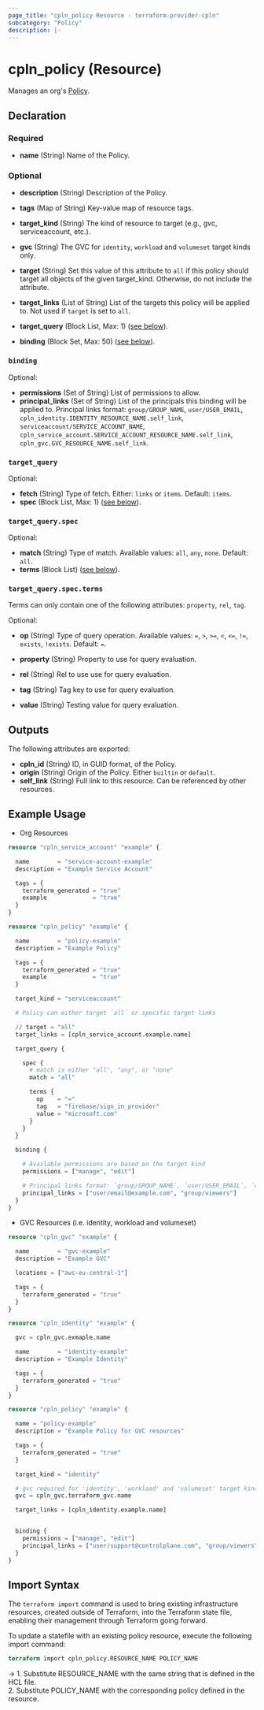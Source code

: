 ```yaml
---
page_title: "cpln_policy Resource - terraform-provider-cpln"
subcategory: "Policy"
description: |-
---
```


# cpln_policy (Resource)

Manages an org's [Policy](https://docs.controlplane.com/reference/policy).

## Declaration

### Required

- **name** (String) Name of the Policy.

### Optional

- **description** (String) Description of the Policy.
- **tags** (Map of String) Key-value map of resource tags.
- **target_kind** (String) The kind of resource to target (e.g., gvc, serviceaccount, etc.).
- **gvc** (String) The GVC for `identity`, `workload` and `volumeset` target kinds only.

- **target** (String) Set this value of this attribute to `all` if this policy should target all objects of the given target_kind. Otherwise, do not include the attribute.
- **target_links** (List of String) List of the targets this policy will be applied to. Not used if `target` is set to `all`.
- **target_query** (Block List, Max: 1) ([see below](#nestedblock--target_query)).

- **binding** (Block Set, Max: 50) ([see below](#nestedblock--binding)).

<a id="nestedblock--binding"></a>

### `binding`

Optional:

- **permissions** (Set of String) List of permissions to allow.
- **principal_links** (Set of String) List of the principals this binding will be applied to. Principal links format: `group/GROUP_NAME`, `user/USER_EMAIL`, `cpln_identity.IDENTITY_RESOURCE_NAME.self_link`, `serviceaccount/SERVICE_ACCOUNT_NAME`, `cpln_service_account.SERVICE_ACCOUNT_RESOURCE_NAME.self_link`, `cpln_gvc.GVC_RESOURCE_NAME.self_link`.

<a id="nestedblock--target_query"></a>

### `target_query`

Optional:

- **fetch** (String) Type of fetch. Either: `links` or `items`. Default: `items`.
- **spec** (Block List, Max: 1) ([see below](#nestedblock--target_query--spec)).

<a id="nestedblock--target_query--spec"></a>

### `target_query.spec`

Optional:

- **match** (String) Type of match. Available values: `all`, `any`, `none`. Default: `all`.
- **terms** (Block List) ([see below](#nestedblock--target_query--spec--terms)).

<a id="nestedblock--target_query--spec--terms"></a>

### `target_query.spec.terms`

Terms can only contain one of the following attributes: `property`, `rel`, `tag`.

Optional:

- **op** (String) Type of query operation. Available values: `=`, `>`, `>=`, `<`, `<=`, `!=`, `exists`, `!exists`. Default: `=`.

- **property** (String) Property to use for query evaluation.
- **rel** (String) Rel to use use for query evaluation.
- **tag** (String) Tag key to use for query evaluation.
- **value** (String) Testing value for query evaluation.

## Outputs

The following attributes are exported:

- **cpln_id** (String) ID, in GUID format, of the Policy.
- **origin** (String) Origin of the Policy. Either `builtin` or `default`.
- **self_link** (String) Full link to this resource. Can be referenced by other resources.

## Example Usage

- Org Resources

```terraform
resource "cpln_service_account" "example" {

  name        = "service-account-example"
  description = "Example Service Account"

  tags = {
    terraform_generated = "true"
    example             = "true"
  }
}

resource "cpln_policy" "example" {

  name        = "policy-example"
  description = "Example Policy"

  tags = {
    terraform_generated = "true"
    example             = "true"
  }

  target_kind = "serviceaccount"

  # Policy can either target `all` or specific target links

  // target = "all"
  target_links = [cpln_service_account.example.name]

  target_query {

    spec {
      # match is either "all", "any", or "none"
      match = "all"

      terms {
        op    = "="
        tag   = "firebase/sign_in_provider"
        value = "microsoft.com"
      }
    }
  }

  binding {

    # Available permissions are based on the target kind
    permissions = ["manage", "edit"]

    # Principal links format: `group/GROUP_NAME`, `user/USER_EMAIL`, `cpln_identity.IDENTITY_RESOURCE_NAME.self_link`, `serviceaccount/SERVICE_ACCOUNT_NAME`
    principal_links = ["user/email@example.com", "group/viewers"]
  }
}
```

- GVC Resources (i.e. identity, workload and volumeset)

```terraform
resource "cpln_gvc" "example" {

  name        = "gvc-example"
  description = "Example GVC"

  locations = ["aws-eu-central-1"]

  tags = {
    terraform_generated = "true"
  }
}

resource "cpln_identity" "example" {

  gvc = cpln_gvc.exmaple.name

  name        = "identity-example"
  description = "Example Identity"

  tags = {
    terraform_generated = "true"
  }
}

resource "cpln_policy" "example" {

  name = "policy-example"
  description = "Example Policy for GVC resources"

  tags = {
    terraform_generated = "true"
  }

  target_kind = "identity"

  # gvc required for 'identity', 'workload' and 'volumeset' target kinds
  gvc = cpln_gvc.terraform_gvc.name

  target_links = [cpln_identity.example.name]


  binding {
    permissions = ["manage", "edit"]
    principal_links = ["user/support@controlplane.com", "group/viewers", cpln_identity.terraform_identity.self_link]
  }
}
```

## Import Syntax

The `terraform import` command is used to bring existing infrastructure resources, created outside of Terraform, into the Terraform state file, enabling their management through Terraform going forward.

To update a statefile with an existing policy resource, execute the following import command:

```terraform
terraform import cpln_policy.RESOURCE_NAME POLICY_NAME
```

-> 1. Substitute RESOURCE_NAME with the same string that is defined in the HCL file.<br/>2. Substitute POLICY_NAME with the corresponding policy defined in the resource.
